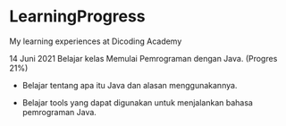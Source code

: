 # LearningProgress
My learning experiences at Dicoding Academy

14 Juni 2021
Belajar kelas Memulai Pemrograman dengan Java. (Progres 21%)

* Belajar tentang apa itu Java dan alasan menggunakannya.

* Belajar tools yang dapat digunakan untuk menjalankan bahasa pemrograman Java.
